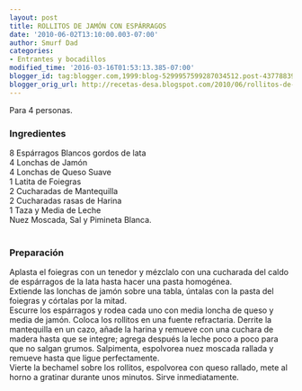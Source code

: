 ```yaml
---
layout: post
title: ROLLITOS DE JAMÓN CON ESPÁRRAGOS
date: '2010-06-02T13:10:00.003-07:00'
author: Smurf Dad
categories:
- Entrantes y bocadillos
modified_time: '2016-03-16T01:53:13.385-07:00'
blogger_id: tag:blogger.com,1999:blog-5299957599287034512.post-4377883938510312265
blogger_orig_url: http://recetas-desa.blogspot.com/2010/06/rollitos-de-jamon-con-esparragos.html
---
```


Para 4 personas.<br /><h3>Ingredientes</h3>8 Espárragos Blancos gordos de lata<br />4 Lonchas de Jamón<br />4 Lonchas de Queso Suave<br />1 Latita de Foiegras<br />2 Cucharadas de Mantequilla<br />2 Cucharadas rasas de Harina<br />1 Taza y Media de Leche<br />Nuez Moscada, Sal y Pimineta Blanca.<br /><br /><h3>Preparación</h3>Aplasta el foiegras con un tenedor y mézclalo con una cucharada del caldo de espárragos de la lata hasta hacer una pasta homogénea.<br />Extiende las lonchas de jamón sobre una tabla, úntalas con la pasta del foiegras y córtalas por la mitad.<br />Escurre los espárragos y rodea cada uno con media loncha de queso y media de jamón. Coloca los rollitos en una fuente refractaria. Derrite la mantequilla en un cazo, añade la harina y remueve con una cuchara de madera hasta que se integre; agrega después la leche poco a poco para que no salgan grumos. Salpimenta, espolvorea nuez moscada rallada y remueve hasta que ligue perfectamente.<br />Vierte la bechamel sobre los rollitos, espolvorea con queso rallado, mete al horno a gratinar durante unos minutos. Sirve inmediatamente.